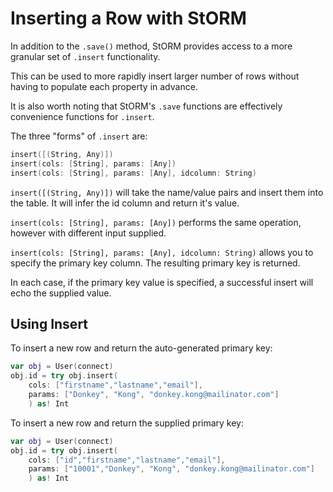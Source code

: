 # Inserting a Row with StORM

In addition to the `.save()` method, StORM provides access to a more granular set of `.insert` functionality.

This can be used to more rapidly insert larger number of rows without having to populate each property in advance.

It is also worth noting that StORM's `.save` functions are effectively convenience functions for `.insert`.

The three "forms" of `.insert` are:

``` swift
insert([(String, Any)])
insert(cols: [String], params: [Any])
insert(cols: [String], params: [Any], idcolumn: String)
```

`insert([(String, Any)])` will take the name/value pairs and insert them into the table. It will infer the id column and return it's value.

`insert(cols: [String], params: [Any])` performs the same operation, however with different input supplied.

`insert(cols: [String], params: [Any], idcolumn: String)` allows you to specify the primary key column. The resulting primary key is returned.

In each case, if the primary key value is specified, a successful insert will echo the supplied value.

## Using Insert

To insert a new row and return the auto-generated primary key:

``` swift
var obj = User(connect)
obj.id = try obj.insert(
	cols: ["firstname","lastname","email"], 
	params: ["Donkey", "Kong", "donkey.kong@mailinator.com"]
	) as! Int
```

To insert a new row and return the supplied primary key:

``` swift
var obj = User(connect)
obj.id = try obj.insert(
	cols: ["id","firstname","lastname","email"], 
	params: ["10001","Donkey", "Kong", "donkey.kong@mailinator.com"]
	) as! Int
```